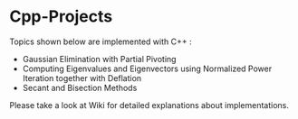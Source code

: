 # Cpp-Projects
Topics shown below are implemented with C++ :
* Gaussian Elimination with Partial Pivoting
* Computing Eigenvalues and Eigenvectors using Normalized Power Iteration together with Deflation
* Secant and Bisection Methods

Please take a look at Wiki for detailed explanations about implementations.
